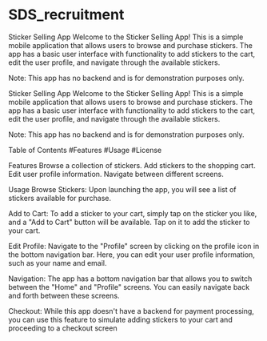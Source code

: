 # SDS_recruitment

Sticker Selling App
Welcome to the Sticker Selling App! This is a simple mobile application that allows users to browse and purchase stickers. The app has a basic user interface with functionality to add stickers to the cart, edit the user profile, and navigate through the available stickers.

Note: This app has no backend and is for demonstration purposes only.


Sticker Selling App
Welcome to the Sticker Selling App! This is a simple mobile application that allows users to browse and purchase stickers. The app has a basic user interface with functionality to add stickers to the cart, edit the user profile, and navigate through the available stickers.

Note: This app has no backend and is for demonstration purposes only.

Table of Contents
#Features
#Usage
#License

Features
Browse a collection of stickers.
Add stickers to the shopping cart.
Edit user profile information.
Navigate between different screens.

Usage
Browse Stickers: Upon launching the app, you will see a list of stickers available for purchase.

Add to Cart: To add a sticker to your cart, simply tap on the sticker you like, and a "Add to Cart" button will be available. Tap on it to add the sticker to your cart.

Edit Profile: Navigate to the "Profile" screen by clicking on the profile icon in the bottom navigation bar. Here, you can edit your user profile information, such as your name and email.

Navigation: The app has a bottom navigation bar that allows you to switch between the "Home" and "Profile" screens. You can easily navigate back and forth between these screens.

Checkout: While this app doesn't have a backend for payment processing, you can use this feature to simulate adding stickers to your cart and proceeding to a checkout screen
